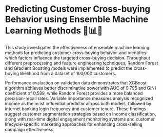 # Predicting Customer Cross-buying Behavior using Ensemble Machine Learning Methods 🤖📊💡

This study investigates the effectiveness of ensemble machine learning methods for predicting customer cross-buying behavior and identifies which factors influence the targeted cross-buying decision. Throughout different preprocessing and feature engineering techniques, Random Forest and Gradient Boosting models were implemented to predict the cross-buying likelihood from a dataset of 100,000 customers.

Performance evaluation on validation data demonstrates that XGBoost algorithm achieves better discriminative power with AUC of 0.795 and GINI coefficient of 0.589, while Random Forest provides a more balanced precision-recall rates. Variable importance measures analysis recognized income as the most influential predictor across both models, followed by internet banking login frequency and customer tenure. These findings suggest customer segmentation strategies based on income classification, along with real-time digital engagement monitoring systems and customer lifecycle-specific marketing approaches for enhancing cross-selling campaign effectiveness.
